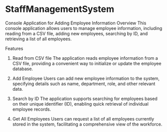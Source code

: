 # StaffManagementSystem

Console Application for Adding Employee Information
Overview
This console application allows users to manage employee information, including reading from a CSV file, adding new employees, searching by ID, and retrieving a list of all employees.

Features
1. Read from CSV file
The application reads employee information from a CSV file, providing a convenient way to initialize or update the employee database.

2. Add Employee
Users can add new employee information to the system, specifying details such as name, department, role, and other relevant data.

3. Search by ID
The application supports searching for employees based on their unique identifier (ID), enabling quick retrieval of individual employee records.

4. Get All Employees
Users can request a list of all employees currently stored in the system, facilitating a comprehensive view of the workforce.
